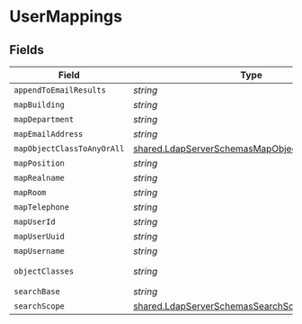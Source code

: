 # UserMappings


## Fields

| Field                                                                                                                       | Type                                                                                                                        | Required                                                                                                                    | Description                                                                                                                 | Example                                                                                                                     |
| --------------------------------------------------------------------------------------------------------------------------- | --------------------------------------------------------------------------------------------------------------------------- | --------------------------------------------------------------------------------------------------------------------------- | --------------------------------------------------------------------------------------------------------------------------- | --------------------------------------------------------------------------------------------------------------------------- |
| `appendToEmailResults`                                                                                                      | *string*                                                                                                                    | :heavy_minus_sign:                                                                                                          | N/A                                                                                                                         | company.com                                                                                                                 |
| `mapBuilding`                                                                                                               | *string*                                                                                                                    | :heavy_minus_sign:                                                                                                          | N/A                                                                                                                         | streetAddress                                                                                                               |
| `mapDepartment`                                                                                                             | *string*                                                                                                                    | :heavy_minus_sign:                                                                                                          | N/A                                                                                                                         | department                                                                                                                  |
| `mapEmailAddress`                                                                                                           | *string*                                                                                                                    | :heavy_minus_sign:                                                                                                          | N/A                                                                                                                         | mail                                                                                                                        |
| `mapObjectClassToAnyOrAll`                                                                                                  | [shared.LdapServerSchemasMapObjectClassToAnyOrAll](../../../sdk/models/shared/ldapserverschemasmapobjectclasstoanyorall.md) | :heavy_minus_sign:                                                                                                          | N/A                                                                                                                         |                                                                                                                             |
| `mapPosition`                                                                                                               | *string*                                                                                                                    | :heavy_minus_sign:                                                                                                          | N/A                                                                                                                         | title                                                                                                                       |
| `mapRealname`                                                                                                               | *string*                                                                                                                    | :heavy_minus_sign:                                                                                                          | N/A                                                                                                                         | displayName                                                                                                                 |
| `mapRoom`                                                                                                                   | *string*                                                                                                                    | :heavy_minus_sign:                                                                                                          | N/A                                                                                                                         | room                                                                                                                        |
| `mapTelephone`                                                                                                              | *string*                                                                                                                    | :heavy_minus_sign:                                                                                                          | N/A                                                                                                                         | telephoneNumber                                                                                                             |
| `mapUserId`                                                                                                                 | *string*                                                                                                                    | :heavy_minus_sign:                                                                                                          | N/A                                                                                                                         | uSNCreated                                                                                                                  |
| `mapUserUuid`                                                                                                               | *string*                                                                                                                    | :heavy_minus_sign:                                                                                                          | N/A                                                                                                                         | objectGUID                                                                                                                  |
| `mapUsername`                                                                                                               | *string*                                                                                                                    | :heavy_minus_sign:                                                                                                          | N/A                                                                                                                         | sAMAccountName                                                                                                              |
| `objectClasses`                                                                                                             | *string*                                                                                                                    | :heavy_minus_sign:                                                                                                          | N/A                                                                                                                         | organizationalPerson, user                                                                                                  |
| `searchBase`                                                                                                                | *string*                                                                                                                    | :heavy_minus_sign:                                                                                                          | N/A                                                                                                                         | DC=Company,DC=com                                                                                                           |
| `searchScope`                                                                                                               | [shared.LdapServerSchemasSearchScope](../../../sdk/models/shared/ldapserverschemassearchscope.md)                           | :heavy_minus_sign:                                                                                                          | N/A                                                                                                                         |                                                                                                                             |